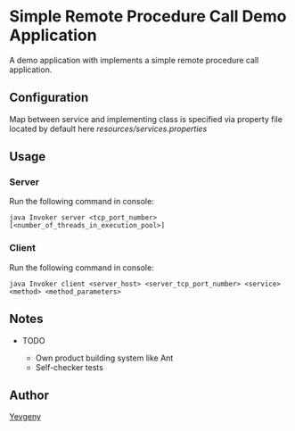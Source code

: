 Simple Remote Procedure Call Demo Application
=============================================

A demo application with implements a simple remote procedure call application.

## Configuration
Map between service and implementing class is specified via property file
located by default here _resources/services.properties_

## Usage
### Server
Run the following command in console:
    
    java Invoker server <tcp_port_number> [<number_of_threads_in_execution_pool>]

### Client
Run the following command in console:
    
    java Invoker client <server_host> <server_tcp_port_number> <service> <method> <method_parameters>

## Notes
    
* TODO

    * Own product building system like Ant
    * Self-checker tests
    
## Author
[Yevgeny](yevgor@gmail.com)
